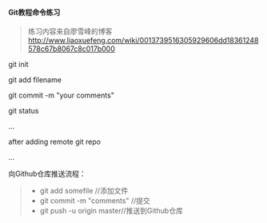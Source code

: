 #### Git教程命令练习

> 练习内容来自廖雪峰的博客
> http://www.liaoxuefeng.com/wiki/0013739516305929606dd18361248578c67b8067c8c017b000

git init

git add filename

git commit -m "your comments"

git status 

...

after adding remote git repo

...

向Github仓库推送流程：

> - git add somefile         //添加文件
> - git commit -m "comments" //提交
> - git push -u origin master//推送到Github仓库